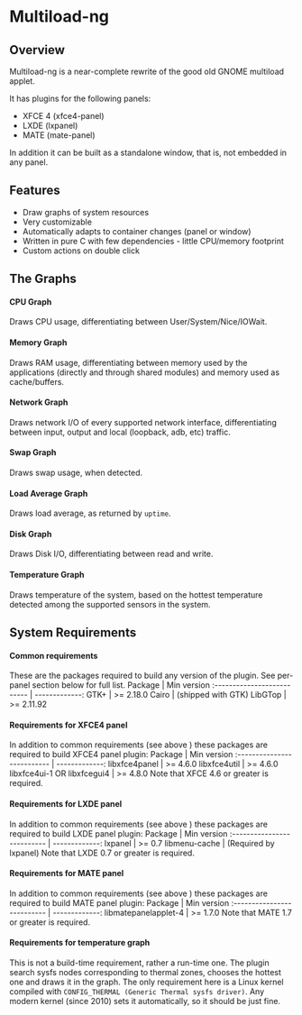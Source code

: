 # Multiload-ng

## Overview
Multiload-ng is a near-complete rewrite of the good old GNOME multiload applet.
<!--TODO plugin screenshots, into all panels - change shape and colors too, to illustrate every possibility-->
<!--TODO screenshot of preferences window too-->
It has plugins for the following panels:
- XFCE 4 (xfce4-panel)
- LXDE (lxpanel)
- MATE (mate-panel)

In addition it can be built as a standalone window, that is, not embedded in any panel.



## Features
- Draw graphs of system resources
- Very customizable
- Automatically adapts to container changes (panel or window)
- Written in pure C with few dependencies - little CPU/memory footprint
- Custom actions on double click



## The Graphs
#### CPU Graph
Draws CPU usage, differentiating between User/System/Nice/IOWait.
#### Memory Graph
Draws RAM usage, differentiating between memory used by the applications
(directly and through shared modules) and memory used as cache/buffers.
#### Network Graph
Draws network I/O of every supported network interface, differentiating
between input, output and local (loopback, adb, etc) traffic.
#### Swap Graph
Draws swap usage, when detected.
#### Load Average Graph
Draws load average, as returned by `uptime`.
#### Disk Graph
Draws Disk I/O, differentiating between read and write.
#### Temperature Graph
Draws temperature of the system, based on the hottest temperature
detected among the supported sensors in the system.




## System Requirements
#### Common requirements
These are the packages required to build any version of the plugin.
See per-panel section below for full list.
Package                     | Min version
:-------------------------- | -------------:
GTK+                        | >= 2.18.0
Cairo                       | (shipped with GTK)
LibGTop                     | >= 2.11.92

#### Requirements for XFCE4 panel
In addition to common requirements (see above <!--TODO link anchor-->)
these packages are required to build XFCE4 panel plugin:
Package                     | Min version
:-------------------------- | -------------:
libxfce4panel               | >= 4.6.0
libxfce4util                | >= 4.6.0
libxfce4ui-1 OR libxfcegui4 | >= 4.8.0
Note that XFCE 4.6 or greater is required.

#### Requirements for LXDE panel
In addition to common requirements (see above <!--TODO link anchor-->)
these packages are required to build LXDE panel plugin:
Package                     | Min version
:-------------------------- | -------------:
lxpanel                     | >= 0.7
libmenu-cache               | (Required by lxpanel) <!--TODO is it still true?}-->
Note that LXDE 0.7 or greater is required.

#### Requirements for MATE panel
In addition to common requirements (see above <!--TODO link anchor-->)
these packages are required to build MATE panel plugin:
Package                     | Min version
:-------------------------- | -------------:
libmatepanelapplet-4        | >= 1.7.0
Note that MATE 1.7 or greater is required.

#### Requirements for temperature graph
This is not a build-time requirement, rather a run-time one. The plugin search
sysfs nodes corresponding to thermal zones, chooses the hottest one and draws it
in the graph. The only requirement here is a Linux kernel compiled with
`CONFIG_THERMAL (Generic Thermal sysfs driver)`. Any modern kernel (since 2010)
sets it automatically, so it should be just fine.
